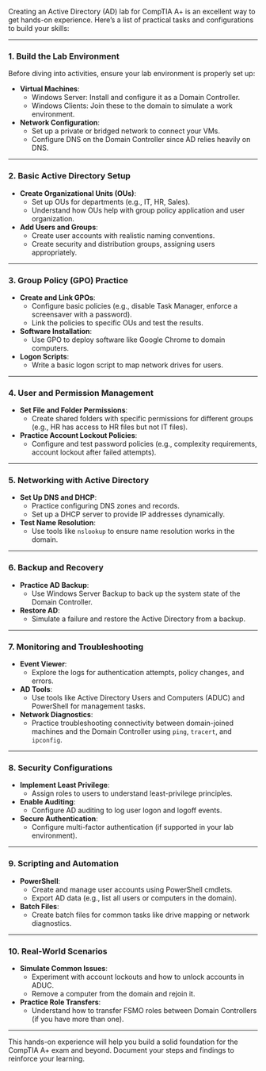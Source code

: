 Creating an Active Directory (AD) lab for CompTIA A+ is an excellent way to get hands-on experience. Here’s a list of practical tasks and configurations to build your skills:  

---

### **1. Build the Lab Environment**
Before diving into activities, ensure your lab environment is properly set up:
- **Virtual Machines**:
  - Windows Server: Install and configure it as a Domain Controller.
  - Windows Clients: Join these to the domain to simulate a work environment.
- **Network Configuration**:
  - Set up a private or bridged network to connect your VMs.
  - Configure DNS on the Domain Controller since AD relies heavily on DNS.

---

### **2. Basic Active Directory Setup**
- **Create Organizational Units (OUs)**:
  - Set up OUs for departments (e.g., IT, HR, Sales).
  - Understand how OUs help with group policy application and user organization.
- **Add Users and Groups**:
  - Create user accounts with realistic naming conventions.
  - Create security and distribution groups, assigning users appropriately.

---

### **3. Group Policy (GPO) Practice**
- **Create and Link GPOs**:
  - Configure basic policies (e.g., disable Task Manager, enforce a screensaver with a password).
  - Link the policies to specific OUs and test the results.
- **Software Installation**:
  - Use GPO to deploy software like Google Chrome to domain computers.
- **Logon Scripts**:
  - Write a basic logon script to map network drives for users.

---

### **4. User and Permission Management**
- **Set File and Folder Permissions**:
  - Create shared folders with specific permissions for different groups (e.g., HR has access to HR files but not IT files).
- **Practice Account Lockout Policies**:
  - Configure and test password policies (e.g., complexity requirements, account lockout after failed attempts).

---

### **5. Networking with Active Directory**
- **Set Up DNS and DHCP**:
  - Practice configuring DNS zones and records.
  - Set up a DHCP server to provide IP addresses dynamically.
- **Test Name Resolution**:
  - Use tools like `nslookup` to ensure name resolution works in the domain.
  
---

### **6. Backup and Recovery**
- **Practice AD Backup**:
  - Use Windows Server Backup to back up the system state of the Domain Controller.
- **Restore AD**:
  - Simulate a failure and restore the Active Directory from a backup.

---

### **7. Monitoring and Troubleshooting**
- **Event Viewer**:
  - Explore the logs for authentication attempts, policy changes, and errors.
- **AD Tools**:
  - Use tools like Active Directory Users and Computers (ADUC) and PowerShell for management tasks.
- **Network Diagnostics**:
  - Practice troubleshooting connectivity between domain-joined machines and the Domain Controller using `ping`, `tracert`, and `ipconfig`.

---

### **8. Security Configurations**
- **Implement Least Privilege**:
  - Assign roles to users to understand least-privilege principles.
- **Enable Auditing**:
  - Configure AD auditing to log user logon and logoff events.
- **Secure Authentication**:
  - Configure multi-factor authentication (if supported in your lab environment).

---

### **9. Scripting and Automation**
- **PowerShell**:
  - Create and manage user accounts using PowerShell cmdlets.
  - Export AD data (e.g., list all users or computers in the domain).
- **Batch Files**:
  - Create batch files for common tasks like drive mapping or network diagnostics.

---

### **10. Real-World Scenarios**
- **Simulate Common Issues**:
  - Experiment with account lockouts and how to unlock accounts in ADUC.
  - Remove a computer from the domain and rejoin it.
- **Practice Role Transfers**:
  - Understand how to transfer FSMO roles between Domain Controllers (if you have more than one).

---

This hands-on experience will help you build a solid foundation for the CompTIA A+ exam and beyond. Document your steps and findings to reinforce your learning.